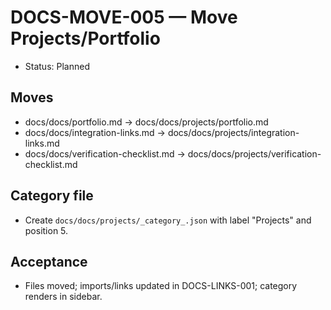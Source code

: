 # DOCS-MOVE-005 — Move Projects/Portfolio

- Status: Planned

## Moves

- docs/docs/portfolio.md → docs/docs/projects/portfolio.md
- docs/docs/integration-links.md → docs/docs/projects/integration-links.md
- docs/docs/verification-checklist.md → docs/docs/projects/verification-checklist.md

## Category file

- Create `docs/docs/projects/_category_.json` with label "Projects" and position 5.

## Acceptance

- Files moved; imports/links updated in DOCS-LINKS-001; category renders in sidebar.
